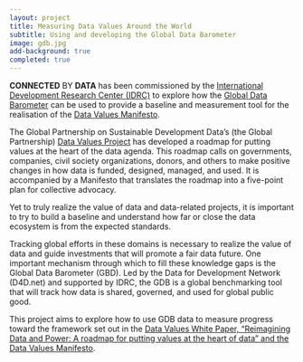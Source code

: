 ```yaml
---
layout: project
title: Measuring Data Values Around the World
subtitle: Using and developing the Global Data Barometer
image: gdb.jpg
add-background: true
completed: true
---
```


**CONNECTED** BY **DATA** has been commissioned by the [International Development Research Center (IDRC)](https://idrc.ca) to explore how the [Global Data Barometer](https://globaldatabarometer.org) can be used to provide a baseline and measurement tool for the realisation of the [Data Values Manifesto](https://www.data4sdgs.org/datavaluesproject). 

<!--more-->

The Global Partnership on Sustainable Development Data’s (the Global Partnership) [Data Values Project](https://www.data4sdgs.org/datavaluesproject) has developed a roadmap for putting values at the heart of the data agenda. This roadmap calls on governments, companies, civil society organizations, donors, and others to make positive changes in how data is funded, designed, managed, and used. It is accompanied by a Manifesto that translates the roadmap into a five-point plan for collective advocacy. 

Yet to truly realize the value of data and data-related projects, it is important to try to build a baseline and understand how far or close the data ecosystem is from the expected standards.

Tracking global efforts in these domains is necessary to realize the value of data and guide investments that will promote a fair data future. One important mechanism through which to fill these knowledge gaps is the Global Data Barometer (GBD). Led by the Data for Development Network (D4D.net) and supported by IDRC, the GDB is a global benchmarking tool that will track how data is shared, governed, and used for global public good. 

This project aims to explore how to use GDB data to measure progress toward the framework set out in the [Data Values White Paper, “Reimagining Data and Power: A roadmap for putting values at the heart of data” and the Data Values Manifesto](https://www.data4sdgs.org/reimagining-data-and-power-roadmap-putting-values-heart-data).

